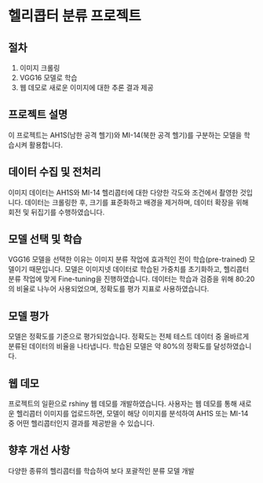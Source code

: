 
# 헬리콥터 분류 프로젝트

## 절차

1.  이미지 크롤링
2.  VGG16 모델로 학습
3.  웹 데모로 새로운 이미지에 대한 추론 결과 제공

## 프로젝트 설명

이 프로젝트는 AH1S(남한 공격 헬기)와 MI-14(북한 공격 헬기)를 구분하는 모델을 학습시켜 활용합니다.

## 데이터 수집 및 전처리

이미지 데이터는 AH1S와 MI-14 헬리콥터에 대한 다양한 각도와 조건에서 촬영한 것입니다. 데이터는 크롤링한 후, 크기를 표준화하고 배경을 제거하며, 데이터 확장을 위해 회전 및 뒤집기를 수행하였습니다.

## 모델 선택 및 학습

VGG16 모델을 선택한 이유는 이미지 분류 작업에 효과적인 전이 학습(pre-trained) 모델이기 때문입니다. 모델은 이미지넷 데이터로 학습된 가중치를 초기화하고, 헬리콥터 분류 작업에 맞게 Fine-tuning을 진행하였습니다. 데이터는 학습과 검증을 위해 80:20의 비율로 나누어 사용되었으며, 정확도를 평가 지표로 사용하였습니다.

## 모델 평가

모델은 정확도를 기준으로 평가되었습니다. 정확도는 전체 테스트 데이터 중 올바르게 분류된 데이터의 비율을 나타냅니다. 학습된 모델은 약 80%의 정확도를 달성하였습니다.

## 웹 데모

프로젝트의 일환으로 rshiny 웹 데모를 개발하였습니다. 사용자는 웹 데모를 통해 새로운 헬리콥터 이미지를 업로드하면, 모델이 해당 이미지를 분석하여 AH1S 또는 MI-14 중 어떤 헬리콥터인지 결과를 제공받을 수 있습니다.

## 향후 개선 사항

다양한 종류의 헬리콥터를 학습하여 보다 포괄적인 분류 모델 개발
